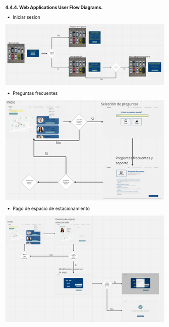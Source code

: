 **4.4.4. Web Applications User Flow Diagrams.**

- Iniciar sesion 

![Alt text](<Images/User Flow Diagram 1.png>)

- Preguntas frecuentes

![Alt text](<Images/User Flow Diagram 2.png>)

- Pago de espacio de estacionamiento

![Alt text](<Images/User Flow Diagram 3.png>)